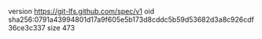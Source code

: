 version https://git-lfs.github.com/spec/v1
oid sha256:0791a43994801d17a9f605e5b173d8cddc5b59d53682d3a8c926cdf36ce3c337
size 473
